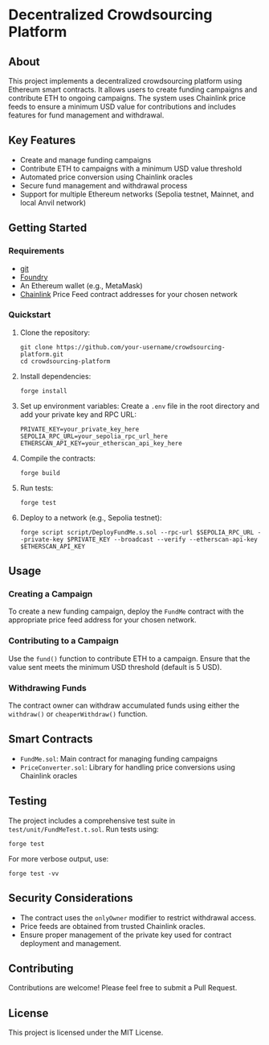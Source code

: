 # Decentralized Crowdsourcing Platform

## About

This project implements a decentralized crowdsourcing platform using Ethereum smart contracts. It allows users to create funding campaigns and contribute ETH to ongoing campaigns. The system uses Chainlink price feeds to ensure a minimum USD value for contributions and includes features for fund management and withdrawal.

## Key Features

- Create and manage funding campaigns
- Contribute ETH to campaigns with a minimum USD value threshold
- Automated price conversion using Chainlink oracles
- Secure fund management and withdrawal process
- Support for multiple Ethereum networks (Sepolia testnet, Mainnet, and local Anvil network)

## Getting Started

### Requirements

- [git](https://git-scm.com/book/en/v2/Getting-Started-Installing-Git)
- [Foundry](https://getfoundry.sh/)
- An Ethereum wallet (e.g., MetaMask)
- [Chainlink](https://chain.link/) Price Feed contract addresses for your chosen network

### Quickstart

1. Clone the repository:
   ```
   git clone https://github.com/your-username/crowdsourcing-platform.git
   cd crowdsourcing-platform
   ```

2. Install dependencies:
   ```
   forge install
   ```

3. Set up environment variables:
   Create a `.env` file in the root directory and add your private key and RPC URL:
   ```
   PRIVATE_KEY=your_private_key_here
   SEPOLIA_RPC_URL=your_sepolia_rpc_url_here
   ETHERSCAN_API_KEY=your_etherscan_api_key_here
   ```

4. Compile the contracts:
   ```
   forge build
   ```

5. Run tests:
   ```
   forge test
   ```

6. Deploy to a network (e.g., Sepolia testnet):
   ```
   forge script script/DeployFundMe.s.sol --rpc-url $SEPOLIA_RPC_URL --private-key $PRIVATE_KEY --broadcast --verify --etherscan-api-key $ETHERSCAN_API_KEY
   ```

## Usage

### Creating a Campaign

To create a new funding campaign, deploy the `FundMe` contract with the appropriate price feed address for your chosen network.

### Contributing to a Campaign

Use the `fund()` function to contribute ETH to a campaign. Ensure that the value sent meets the minimum USD threshold (default is 5 USD).

### Withdrawing Funds

The contract owner can withdraw accumulated funds using either the `withdraw()` or `cheaperWithdraw()` function.

## Smart Contracts

- `FundMe.sol`: Main contract for managing funding campaigns
- `PriceConverter.sol`: Library for handling price conversions using Chainlink oracles

## Testing

The project includes a comprehensive test suite in `test/unit/FundMeTest.t.sol`. Run tests using:

```
forge test
```

For more verbose output, use:

```
forge test -vv
```

## Security Considerations

- The contract uses the `onlyOwner` modifier to restrict withdrawal access.
- Price feeds are obtained from trusted Chainlink oracles.
- Ensure proper management of the private key used for contract deployment and management.

## Contributing

Contributions are welcome! Please feel free to submit a Pull Request.

## License

This project is licensed under the MIT License.
